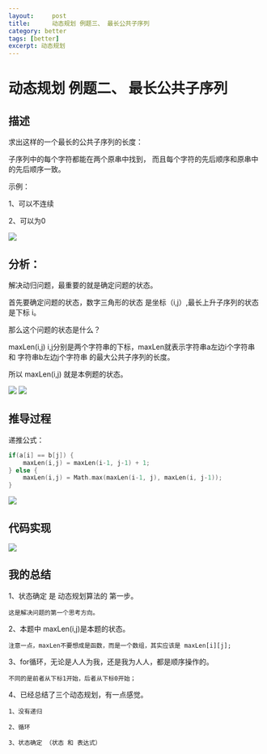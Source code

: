 ```yaml
---
layout:     post
title:      动态规划 例题三、 最长公共子序列
category: better
tags: [better]
excerpt: 动态规划
---
```



动态规划 例题二、 最长公共子序列
=======

描述
--------

求出这样的一个最长的公共子序列的长度：

子序列中的每个字符都能在两个原串中找到， 而且每个字符的先后顺序和原串中的先后顺序一致。

示例：

1、可以不连续

2、可以为0

![](https://hunzino1.github.io/assets/images/2019/algorithm/dynamic_programming/3%E3%80%81%E6%9C%80%E9%95%BF%E5%85%AC%E5%85%B1%E5%AD%90%E5%BA%8F%E5%88%97/1.png)

分析：
--------

解决动归问题，最重要的就是确定问题的状态。

首先要确定问题的状态，数字三角形的状态 是坐标（i,j）,最长上升子序列的状态是下标 i。

那么这个问题的状态是什么？

maxLen(i,j)  i,j分别是两个字符串的下标，maxLen就表示字符串a左边i个字符串 和 字符串b左边j个字符串 的最大公共子序列的长度。

所以 maxLen(i,j) 就是本例题的状态。

![](https://hunzino1.github.io/assets/images/2019/algorithm/dynamic_programming/3%E3%80%81%E6%9C%80%E9%95%BF%E5%85%AC%E5%85%B1%E5%AD%90%E5%BA%8F%E5%88%97/2.png)
![](https://hunzino1.github.io/assets/images/2019/algorithm/dynamic_programming/3%E3%80%81%E6%9C%80%E9%95%BF%E5%85%AC%E5%85%B1%E5%AD%90%E5%BA%8F%E5%88%97/3.png)

推导过程
--------

递推公式：

```c++
if(a[i] == b[j]) {
    maxLen(i,j) = maxLen(i-1, j-1) + 1;
} else {
    maxLen(i,j) = Math.max(maxLen(i-1, j), maxLen(i, j-1));
}
```

![](https://hunzino1.github.io/assets/images/2019/algorithm/dynamic_programming/3%E3%80%81%E6%9C%80%E9%95%BF%E5%85%AC%E5%85%B1%E5%AD%90%E5%BA%8F%E5%88%97/4.png)

代码实现
--------

![](https://hunzino1.github.io/assets/images/2019/algorithm/dynamic_programming/3%E3%80%81%E6%9C%80%E9%95%BF%E5%85%AC%E5%85%B1%E5%AD%90%E5%BA%8F%E5%88%97/5.png)

我的总结
--------

1、状态确定 是 动态规划算法的 第一步。

    这是解决问题的第一个思考方向。

2、本题中 maxLen(i,j)是本题的状态。

    注意一点，maxLen不要想成是函数，而是一个数组，其实应该是 maxLen[i][j];

3、for循环，无论是人人为我，还是我为人人，都是顺序操作的。

    不同的是前者从下标1开始，后者从下标0开始；

4、已经总结了三个动态规划，有一点感觉。

    1、没有递归

    2、循环

    3、状态确定 （状态 和 表达式）
